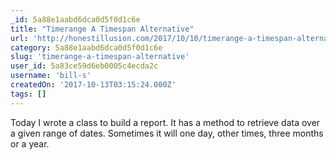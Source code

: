 ```yaml
---
_id: 5a88e1aabd6dca0d5f0d1c6e
title: "Timerange A Timespan Alternative"
url: 'http://honestillusion.com/2017/10/10/timerange-a-timespan-alternative.html'
category: 5a88e1aabd6dca0d5f0d1c6e
slug: 'timerange-a-timespan-alternative'
user_id: 5a83ce59d6eb0005c4ecda2c
username: 'bill-s'
createdOn: '2017-10-13T03:15:24.000Z'
tags: []
---
```


Today I wrote a class to build a report. It has a method to retrieve data over a given range of dates. Sometimes it will one day, other times, three months or a year.

